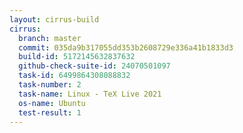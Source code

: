 ```yaml
---
layout: cirrus-build
cirrus:
  branch: master
  commit: 035da9b317055dd353b2608729e336a41b1833d3
  build-id: 5172145632837632
  github-check-suite-id: 24070501097
  task-id: 6499864308088832
  task-number: 2
  task-name: Linux - TeX Live 2021
  os-name: Ubuntu
  test-result: 1
---
```

